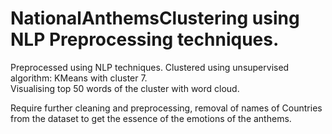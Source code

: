 # NationalAnthemsClustering using NLP Preprocessing techniques.

Preprocessed using NLP techniques.
Clustered using unsupervised algorithm: KMeans with cluster 7.   
Visualising top 50 words of the cluster with word cloud.  

Require further cleaning and preprocessing, removal of names of Countries from the dataset to get the essence of the emotions of the anthems.  
